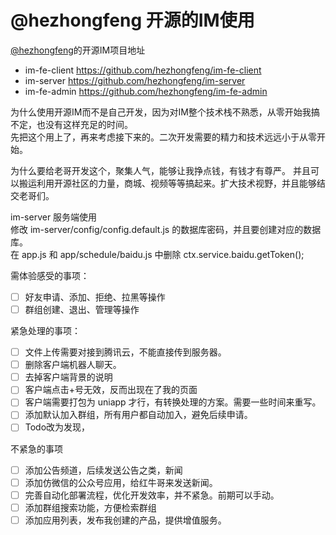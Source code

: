 # @hezhongfeng 开源的IM使用

[@hezhongfeng](https://github.com/hezhongfeng)的开源IM项目地址
* im-fe-client https://github.com/hezhongfeng/im-fe-client        
* im-server https://github.com/hezhongfeng/im-server      
* im-fe-admin https://github.com/hezhongfeng/im-fe-admin      

为什么使用开源IM而不是自己开发，因为对IM整个技术栈不熟悉，从零开始我搞不定，也没有这样充足的时间。  
先把这个用上了，再来考虑接下来的。二次开发需要的精力和技术远远小于从零开始。    

为什么要给老哥开发这个，聚集人气，能够让我挣点钱，有钱才有尊严。
并且可以搬运利用开源社区的力量，商城、视频等等搞起来。扩大技术视野，并且能够结交老哥们。      

im-server 服务端使用        
修改 im-server/config/config.default.js 的数据库密码，并且要创建对应的数据库。      
在 app.js 和 app/schedule/baidu.js 中删除 ctx.service.baidu.getToken();     

需体验感受的事项：
* [ ] 好友申请、添加、拒绝、拉黑等操作
* [ ] 群组创建、退出、管理等操作

紧急处理的事项：    
* [ ] 文件上传需要对接到腾讯云，不能直接传到服务器。
* [ ] 删除客户端机器人聊天。
* [ ] 去掉客户端背景的说明
* [ ] 客户端点击+号无效，反而出现在了我的页面
* [ ] 客户端需要打包为 uniapp 才行，有转换处理的方案。需要一些时间来重写。      
* [ ] 添加默认加入群组，所有用户都自动加入，避免后续申请。
* [ ] Todo改为发现，

不紧急的事项
* [ ] 添加公告频道，后续发送公告之类，新闻
* [ ] 添加仿微信的公众号应用，给红牛哥来发送新闻。  
* [ ] 完善自动化部署流程，优化开发效率，并不紧急。前期可以手动。    
* [ ] 添加群组搜索功能，方便检索群组
* [ ] 添加应用列表，发布我创建的产品，提供增值服务。